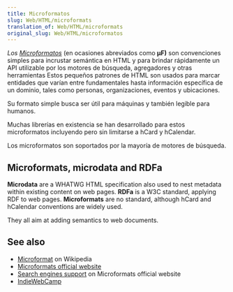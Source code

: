```yaml
---
title: Microformatos
slug: Web/HTML/microformats
translation_of: Web/HTML/microformats
original_slug: Web/HTML/microformatos
---
```


_Los [Microformatos](http://microformats.org)_ (en ocasiones abreviados como **μF)** son convenciones simples para incrustar semántica en HTML y para brindar rápidamente un API utilizable por los motores de búsqueda, agregadores y otras herramientas Estos pequeños patrones de HTML son usados para marcar entidades que varían entre fundamentales hasta información específica de un dominio, tales como personas, organizaciones, eventos y ubicaciones.

Su formato simple busca ser útil para máquinas y también legible para humanos.

Muchas librerías en existencia se han desarrollado para estos microformatos incluyendo pero sin limitarse a hCard y hCalendar.

Los microformatos son soportados por la mayoría de motores de búsqueda.

## Microformats, microdata and RDFa

**Microdata** are a WHATWG HTML specification also used to nest metadata within existing content on web pages.
**RDFa** is a W3C standard, applying RDF to web pages.
**Microformats** are no standard, although hCard and hCalendar conventions are widely used.

They all aim at adding semantics to web documents.

## See also

- [Microformat](https://es.wikipedia.org/wiki/Microformat) on Wikipedia
- [Microformats official website](http://www.microformats.org)
- [Search engines support](http://microformats.org/wiki/search_engines) on Microformats official website
- [IndieWebCamp](https://indiewebcamp.com/microformats)
